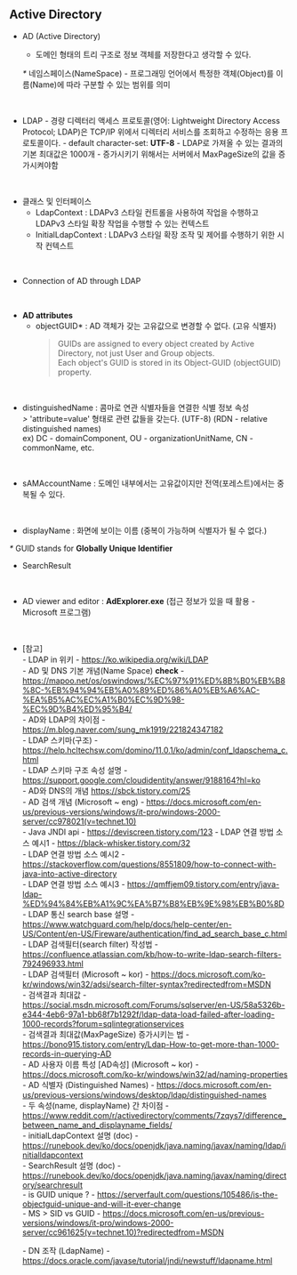 ## Active Directory

* AD (Active Directory)
  - 도메인 형태의 트리 구조로 정보 객체를 저장한다고 생각할 수 있다.



  _*_ 네임스페이스(NameSpace) - 프로그래밍 언어에서 특정한 객체(Object)를 이름(Name)에 따라 구분할 수 있는 범위를 의미

<br>

* LDAP
  *-* 경량 디렉터리 액세스 프로토콜(영어: Lightweight Directory Access Protocol; LDAP)은 TCP/IP 위에서 디렉터리 서비스를 조회하고 수정하는 응용 프로토콜이다.
  *-* default character-set: **UTF-8**
  *-* LDAP로 가져올 수 있는 결과의 기본 최대값은 1000개 - 증가시키기 위해서는 서버에서 MaxPageSize의 값을 증가시켜야함

<br>

* 클래스 및 인터페이스
  - LdapContext : LDAPv3 스타일 컨트롤을 사용하여 작업을 수행하고 LDAPv3 스타일 확장 작업을 수행할 수 있는 컨텍스트
  - InitialLdapContext : LDAPv3 스타일 확장 조작 및 제어를 수행하기 위한 시작 컨텍스트

<br>

* Connection of AD through LDAP

<br>

* **AD attributes**
  - objectGUID* : AD 객체가 갖는 고유값으로 변경할 수 없다. (고유 식별자)
    > GUIDs are assigned to every object created by Active Directory, not just User and Group objects. <br> Each object's GUID is stored in its Object-GUID (objectGUID) property.
<br>

  - distinguishedName : 콤마로 연관 식별자들을 연결한 식별 정보 속성 <br>
    *>* 'attribute=value' 형태로 관련 값들을 갖는다. (UTF-8) (RDN - relative distinguished names) 
    <br>
    ex) DC - domainComponent, OU - organizationUnitName, CN - commonName, etc.
<br>

  - sAMAccountName : 도메인 내부에서는 고유값이지만 전역(포레스트)에서는 중복될 수 있다.
<br>

  - displayName : 화면에 보이는 이름 (중복이 가능하며 식별자가 될 수 없다.)

  _*_ GUID stands for **Globally Unique Identifier**


* SearchResult
  

<br>

* AD viewer and editor : **AdExplorer.exe** (접근 정보가 있을 때 활용 - Microsoft 프로그램)


<br>

* [참고] <br>
  *-* LDAP in 위키 - https://ko.wikipedia.org/wiki/LDAP <br>
  *-* AD 및 DNS 기본 개념(Name Space) **check** - https://mapoo.net/os/oswindows/%EC%97%91%ED%8B%B0%EB%B8%8C-%EB%94%94%EB%A0%89%ED%86%A0%EB%A6%AC-%EA%B5%AC%EC%A1%B0%EC%9D%98-%EC%9D%B4%ED%95%B4/ <br>
  *-* AD와 LDAP의 차이점 - https://m.blog.naver.com/sung_mk1919/221824347182 <br>
  *-* LDAP 스키마(구조) - https://help.hcltechsw.com/domino/11.0.1/ko/admin/conf_ldapschema_c.html <br>
  *-* LDAP 스키마 구조 속성 설명 - https://support.google.com/cloudidentity/answer/9188164?hl=ko <br>
  *-* AD와 DNS의 개념 https://sbck.tistory.com/25 <br>
  *-* AD 검색 개념 (Microsoft ~ eng) - https://docs.microsoft.com/en-us/previous-versions/windows/it-pro/windows-2000-server/cc978021(v=technet.10) <br>
  *-* Java JNDI api - https://deviscreen.tistory.com/123
  *-* LDAP 연결 방법 소스 예시1 - https://black-whisker.tistory.com/32 <br>
  *-* LDAP 연결 방법 소스 예시2 - https://stackoverflow.com/questions/8551809/how-to-connect-with-java-into-active-directory <br>
  *-* LDAP 연결 방법 소스 예시3 - https://qmffjem09.tistory.com/entry/java-ldap-%ED%94%84%EB%A1%9C%EA%B7%B8%EB%9E%98%EB%B0%8D <br>
  *-* LDAP 통신 search base 설명 - https://www.watchguard.com/help/docs/help-center/en-US/Content/en-US/Fireware/authentication/find_ad_search_base_c.html <br>
  *-* LDAP 검색필터(search filter) 작성법 - https://confluence.atlassian.com/kb/how-to-write-ldap-search-filters-792496933.html <br>
  *-* LDAP 검색필터 (Microsoft ~ kor) - https://docs.microsoft.com/ko-kr/windows/win32/adsi/search-filter-syntax?redirectedfrom=MSDN <br>
  *-* 검색결과 최대값 - https://social.msdn.microsoft.com/Forums/sqlserver/en-US/58a5326b-e344-4eb6-97a1-bb68f7b1292f/ldap-data-load-failed-after-loading-1000-records?forum=sqlintegrationservices <br>
  *-* 검색결과 최대값(MaxPageSize) 증가시키는 법 - https://bono915.tistory.com/entry/Ldap-How-to-get-more-than-1000-records-in-querying-AD <br>
  *-* AD 사용자 이름 특성 [AD속성] (Microsoft ~ kor) - https://docs.microsoft.com/ko-kr/windows/win32/ad/naming-properties <br>
  *-* AD 식별자 (Distinguished Names) - https://docs.microsoft.com/en-us/previous-versions/windows/desktop/ldap/distinguished-names <br>
  *-* 두 속성(name, displayName) 간 차이점 - https://www.reddit.com/r/activedirectory/comments/7zqys7/difference_between_name_and_displayname_fields/ <br>
  *-* initialLdapContext 설명 (doc) - https://runebook.dev/ko/docs/openjdk/java.naming/javax/naming/ldap/initialldapcontext <br>
  *-* SearchResult 설명 (doc) - https://runebook.dev/ko/docs/openjdk/java.naming/javax/naming/directory/searchresult <br>
  *-* is GUID unique ? - https://serverfault.com/questions/105486/is-the-objectguid-unique-and-will-it-ever-change <br>
  *-* MS > SID vs GUID - https://docs.microsoft.com/en-us/previous-versions/windows/it-pro/windows-2000-server/cc961625(v=technet.10)?redirectedfrom=MSDN <br>
  
  *-* DN 조작 (LdapName) - https://docs.oracle.com/javase/tutorial/jndi/newstuff/ldapname.html <br>


